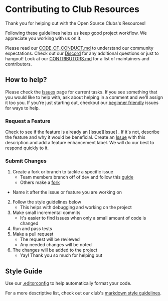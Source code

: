 # Contributing to Club Resources

Thank you for helping out with the Open Source Clubs's Resources!

Following these guidelines helps us keep good project workflow. We appreciate you working with us on it.

Please read our [CODE_OF_CONDUCT.md](CODE_OF_CONDUCT.md) to understand our community expectations. Check out our [Discord](https://discord.gg/Gsxej6u) for any additional questions or just to hangout! Look at our [CONTRIBUTORS.md](CONTRIBUTORS.md) for a list of maintainers and contributors.

## How to help?

Please check the <!-- [Projects][Project Board] and --> [Issues][Issues] page<!-- s --> for current tasks. If you see something that you would like to help with, ask about helping in a comment and we'll assign it too you. If you're just starting out, checkout our [beginner friendly][Beginner Issues] issues for ways to help.

<!-- Checkout the [DESIGN.md](docs/DESIGN.md) file for a high level explanation of the project. For a road map, look at the [TODO.md](docs/TODO.md) which lists planned features for the project. Check out the other files in docs for more information. -->

<!-- ### Report Bug -->

<!-- Check to see if someone already reported this [bug][Bug Issues] already exists. If so then leave a comment on that issue. If not, please provide a detailed description of the bug. Include what was happening before the error, all settings, and test results. This helps us more quickly identify and solve any problems. Create an [Issue][Issues] with the description and add a bug label. We will do our best to respond quickly to it. -->

### Request a Feature

Check to see if the feature is already an [Issue][Issue] <!-- is already listed in our [TODO.md](docs/TODO.md) -->. If it's not, describe the feature and why it would be beneficial. Create an [Issue][Issues] with this description and add a feature enhancement label. We will do our best to respond quickly to it.

<!-- ### Run Test

**Give detailed instructions on how to run the test. Also include information about the meaning of the results.** -->

### Submit Changes

1. Create a fork or branch to tackle a specific issue
	- Team members branch off of dev and follow this [guide](https://guides.github.com/introduction/flow/)
	- Others make a [fork](https://guides.github.com/activities/forking/)
  - Name it after the issue or feature you are working on
2. Follow the style guidelines below
	- This helps with debugging and working on the project
3. Make small incremental commits
	- It's easier to find issues when only a small amount of code is changed
4. Run and pass tests
5. Make a pull request
	- The request will be reviewed
	- Any needed changes will be noted
6. The changes will be added to the project
	- Yay! Thank you so much for helping out

## Style Guide

Use our [.editorconfig](.editorconfig) to help automatically format your code. <!-- A short list of what we require. -->
<!-- - **Use descriptive names for everything**
- **Make meaningful comments often**
- **Indent with tabs, use spaces everywhere else**
- **Put curly braces on a new line**
- **Keep line length under 100 characters** -->

For a <!-- longer --> more descriptive list, check out our club's [markdown style guidelines](https://github.com/ufosc/club-resources/blob/master/markdown/style.md).
<!--
### Example

```
**A short style example**
```
-->
<!-- Below are the links that change from project to project -->

<!-- [Project Board]: -->
[Issues]: https://github.com/ufosc/club-resources/issues?q=is%3Aissue+is%3Aopen+sort%3Aupdated-desc
[Beginner Issues]: https://github.com/ufosc/club-resources/labels/bug
<!-- [Bug Issues]: -->
